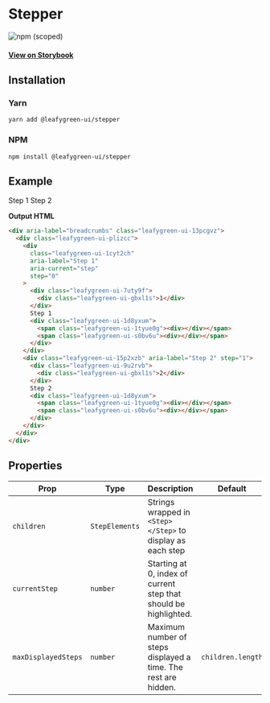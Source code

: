 # Stepper

![npm (scoped)](https://img.shields.io/npm/v/@leafygreen-ui/stepper.svg)

#### [View on Storybook](https://mongodb.github.io/leafygreen-ui/?path=/story/stepper--default)

## Installation

### Yarn

```shell
yarn add @leafygreen-ui/stepper
```

### NPM

```shell
npm install @leafygreen-ui/stepper
```

## Example

<Stepper currentStep={0} maxDisplayedSteps={2}>
  <Step>Step 1</Step>
  <Step>Step 2</Step>
</Stepper>

**Output HTML**

```html
<div aria-label="breadcrumbs" class="leafygreen-ui-13pcgvz">
  <div class="leafygreen-ui-plizcc">
    <div
      class="leafygreen-ui-1cyt2ch"
      aria-label="Step 1"
      aria-current="step"
      step="0"
    >
      <div class="leafygreen-ui-7uty9f">
        <div class="leafygreen-ui-gbxl1s">1</div>
      </div>
      Step 1
      <div class="leafygreen-ui-1d8yxum">
        <span class="leafygreen-ui-1tyue0g"><div></div></span>
        <span class="leafygreen-ui-s0bv6u"><div></div></span>
      </div>
    </div>
    <div class="leafygreen-ui-15p2xzb" aria-label="Step 2" step="1">
      <div class="leafygreen-ui-9u2rvb">
        <div class="leafygreen-ui-gbxl1s">2</div>
      </div>
      Step 2
      <div class="leafygreen-ui-1d8yxum">
        <span class="leafygreen-ui-1tyue0g"><div></div></span>
        <span class="leafygreen-ui-s0bv6u"><div></div></span>
      </div>
    </div>
  </div>
</div>
```

## Properties

| Prop                | Type           | Description                                                      | Default           |
| ------------------- | -------------- | ---------------------------------------------------------------- | ----------------- |
| `children`          | `StepElements` | Strings wrapped in `<Step></Step>` to display as each step       |                   |
| `currentStep`       | `number`       | Starting at 0, index of current step that should be highlighted. |                   |
| `maxDisplayedSteps` | `number`       | Maximum number of steps displayed a time. The rest are hidden.   | `children.length` |
